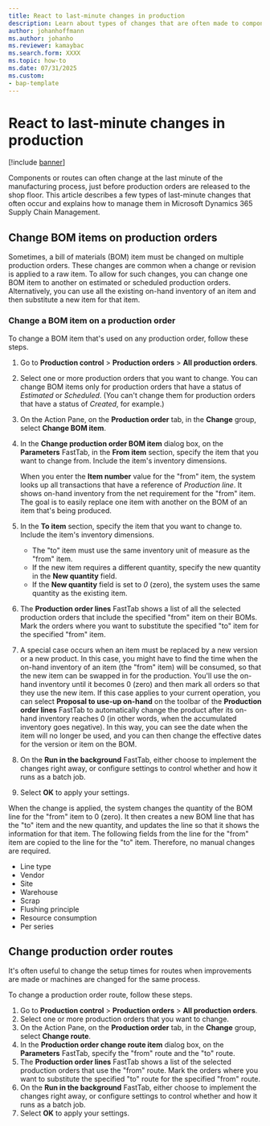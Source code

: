 ```yaml
---
title: React to last-minute changes in production
description: Learn about types of changes that are often made to components or routes just before production orders are released to the shop floor.
author: johanhoffmann
ms.author: johanho
ms.reviewer: kamaybac
ms.search.form: XXXX
ms.topic: how-to
ms.date: 07/31/2025
ms.custom:
- bap-template
---
```


# React to last-minute changes in production

[!include [banner](../includes/banner.md)]

Components or routes can often change at the last minute of the manufacturing process, just before production orders are released to the shop floor. This article describes a few types of last-minute changes that often occur and explains how to manage them in Microsoft Dynamics 365 Supply Chain Management.

## Change BOM items on production orders

Sometimes, a bill of materials (BOM) item must be changed on multiple production orders. These changes are common when a change or revision is applied to a raw item. To allow for such changes, you can change one BOM item to another on estimated or scheduled production orders. Alternatively, you can use all the existing on-hand inventory of an item and then substitute a new item for that item.

### Change a BOM item on a production order

To change a BOM item that's used on any production order, follow these steps.

1. Go to **Production control** \> **Production orders** \> **All production orders**.
1. Select one or more production orders that you want to change. You can change BOM items only for production orders that have a status of *Estimated* or *Scheduled*. (You can't change them for production orders that have a status of *Created*, for example.)
1. On the Action Pane, on the **Production order** tab, in the **Change** group, select **Change BOM item**.
1. In the **Change production order BOM item** dialog box, on the **Parameters** FastTab, in the **From item** section, specify the item that you want to change from. Include the item's inventory dimensions.

    When you enter the **Item number** value for the "from" item, the system looks up all transactions that have a reference of *Production line*. It shows on-hand inventory from the net requirement for the "from" item. The goal is to easily replace one item with another on the BOM of an item that's being produced.

1. In the **To item** section, specify the item that you want to change to. Include the item's inventory dimensions.

    - The "to" item must use the same inventory unit of measure as the "from" item.
    - If the new item requires a different quantity, specify the new quantity in the **New quantity** field.
    - If the **New quantity** field is set to *0* (zero), the system uses the same quantity as the existing item.

1. The **Production order lines** FastTab shows a list of all the selected production orders that include the specified "from" item on their BOMs. Mark the orders where you want to substitute the specified "to" item for the specified "from" item.
1. A special case occurs when an item must be replaced by a new version or a new product. In this case, you might have to find the time when the on-hand inventory of an item (the "from" item) will be consumed, so that the new item can be swapped in for the production. You'll use the on-hand inventory until it becomes 0 (zero) and then mark all orders so that they use the new item. If this case applies to your current operation, you can select **Proposal to use-up on-hand** on the toolbar of the **Production order lines** FastTab to automatically change the product after its on-hand inventory reaches 0 (in other words, when the accumulated inventory goes negative). In this way, you can see the date when the item will no longer be used, and you can then change the effective dates for the version or item on the BOM.
1. On the **Run in the background** FastTab, either choose to implement the changes right away, or configure settings to control whether and how it runs as a batch job.
1. Select **OK** to apply your settings.

When the change is applied, the system changes the quantity of the BOM line for the "from" item to 0 (zero). It then creates a new BOM line that has the "to" item and the new quantity, and updates the line so that it shows the information for that item. The following fields from the line for the "from" item are copied to the line for the "to" item. Therefore, no manual changes are required.

- Line type
- Vendor
- Site
- Warehouse
- Scrap
- Flushing principle
- Resource consumption
- Per series

## Change production order routes

It's often useful to change the setup times for routes when improvements are made or machines are changed for the same process.

To change a production order route, follow these steps.

1. Go to **Production control** \> **Production orders** \> **All production orders**.
1. Select one or more production orders that you want to change.
1. On the Action Pane, on the **Production order** tab, in the **Change** group, select **Change route**.
1. In the **Production order change route item** dialog box, on the **Parameters** FastTab, specify the "from" route and the "to" route.
1. The **Production order lines** FastTab shows a list of the selected production orders that use the "from" route. Mark the orders where you want to substitute the specified "to" route for the specified "from" route.
1. On the **Run in the background** FastTab, either choose to implement the changes right away, or configure settings to control whether and how it runs as a batch job.
1. Select **OK** to apply your settings.
